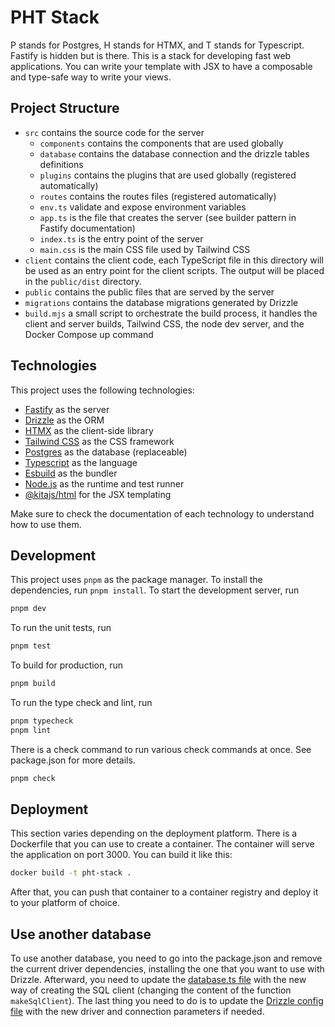# PHT Stack

P stands for Postgres, H stands for HTMX, and T stands for Typescript. Fastify is hidden but is there. This is a stack for developing fast web applications.
You can write your template with JSX to have a composable and type-safe way to write your views.

## Project Structure

- `src` contains the source code for the server
  - `components` contains the components that are used globally
  - `database` contains the database connection and the drizzle tables definitions
  - `plugins` contains the plugins that are used globally (registered automatically)
  - `routes` contains the routes files (registered automatically)
  - `env.ts` validate and expose environment variables
  - `app.ts` is the file that creates the server (see builder pattern in Fastify documentation)
  - `index.ts` is the entry point of the server
  - `main.css` is the main CSS file used by Tailwind CSS
- `client` contains the client code, each TypeScript file in this directory will be used as an entry point for the client scripts. The output will be placed in the `public/dist` directory.
- `public` contains the public files that are served by the server
- `migrations` contains the database migrations generated by Drizzle
- `build.mjs` a small script to orchestrate the build process, it handles the client and server builds, Tailwind CSS, the node dev server, and the Docker Compose up command

## Technologies

This project uses the following technologies:

- [Fastify](https://fastify.io) as the server
- [Drizzle](https://orm.drizzle.team) as the ORM
- [HTMX](https://htmx.org/) as the client-side library
- [Tailwind CSS](https://tailwindcss.com/) as the CSS framework
- [Postgres](https://www.postgresql.org/) as the database (replaceable)
- [Typescript](https://www.typescriptlang.org) as the language
- [Esbuild](https://esbuild.github.io/) as the bundler
- [Node.js](https://nodejs.org) as the runtime and test runner
- [@kitajs/html](https://github.com/kitajs/html) for the JSX templating

Make sure to check the documentation of each technology to understand how to use them.

## Development

This project uses `pnpm` as the package manager. To install the dependencies, run `pnpm install`.
To start the development server, run

```sh
pnpm dev
```

To run the unit tests, run

```sh
pnpm test
```

To build for production, run

```sh
pnpm build
```

To run the type check and lint, run

```sh
pnpm typecheck
pnpm lint
```

There is a check command to run various check commands at once.
See package.json for more details.

```sh
pnpm check
```

## Deployment

This section varies depending on the deployment platform. There is a Dockerfile that you can use to create a container. The container will serve the application on port 3000. You can build it like this:

```sh
docker build -t pht-stack .
```

After that, you can push that container to a container registry and deploy it to your platform of choice.

## Use another database

To use another database, you need to go into the package.json and remove the current driver dependencies, installing the one that you want to use with Drizzle. Afterward, you need to update the [database.ts file](src/database/database.ts) with the new way of creating the SQL client (changing the content of the function `makeSqlClient`). The last thing you need to do is to update the [Drizzle config file](drizzle.config.ts) with the new driver and connection parameters if needed.
